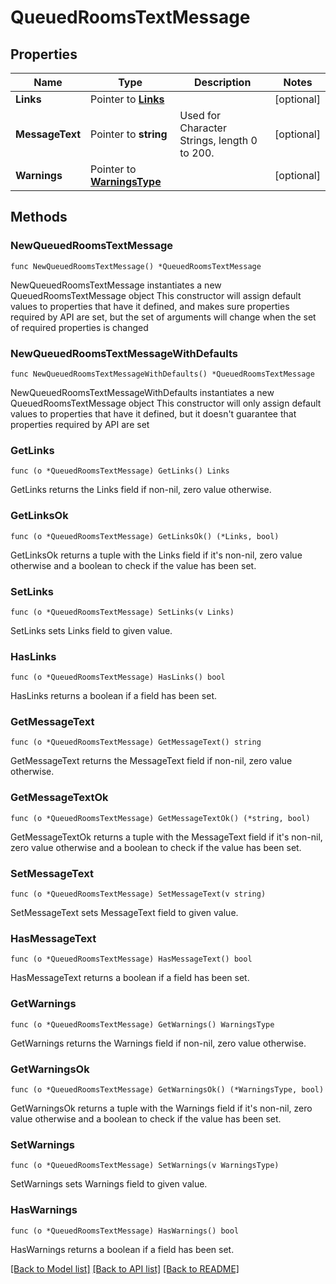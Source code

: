 # QueuedRoomsTextMessage

## Properties

Name | Type | Description | Notes
------------ | ------------- | ------------- | -------------
**Links** | Pointer to [**Links**](Links.md) |  | [optional] 
**MessageText** | Pointer to **string** | Used for Character Strings, length 0 to 200. | [optional] 
**Warnings** | Pointer to [**WarningsType**](WarningsType.md) |  | [optional] 

## Methods

### NewQueuedRoomsTextMessage

`func NewQueuedRoomsTextMessage() *QueuedRoomsTextMessage`

NewQueuedRoomsTextMessage instantiates a new QueuedRoomsTextMessage object
This constructor will assign default values to properties that have it defined,
and makes sure properties required by API are set, but the set of arguments
will change when the set of required properties is changed

### NewQueuedRoomsTextMessageWithDefaults

`func NewQueuedRoomsTextMessageWithDefaults() *QueuedRoomsTextMessage`

NewQueuedRoomsTextMessageWithDefaults instantiates a new QueuedRoomsTextMessage object
This constructor will only assign default values to properties that have it defined,
but it doesn't guarantee that properties required by API are set

### GetLinks

`func (o *QueuedRoomsTextMessage) GetLinks() Links`

GetLinks returns the Links field if non-nil, zero value otherwise.

### GetLinksOk

`func (o *QueuedRoomsTextMessage) GetLinksOk() (*Links, bool)`

GetLinksOk returns a tuple with the Links field if it's non-nil, zero value otherwise
and a boolean to check if the value has been set.

### SetLinks

`func (o *QueuedRoomsTextMessage) SetLinks(v Links)`

SetLinks sets Links field to given value.

### HasLinks

`func (o *QueuedRoomsTextMessage) HasLinks() bool`

HasLinks returns a boolean if a field has been set.

### GetMessageText

`func (o *QueuedRoomsTextMessage) GetMessageText() string`

GetMessageText returns the MessageText field if non-nil, zero value otherwise.

### GetMessageTextOk

`func (o *QueuedRoomsTextMessage) GetMessageTextOk() (*string, bool)`

GetMessageTextOk returns a tuple with the MessageText field if it's non-nil, zero value otherwise
and a boolean to check if the value has been set.

### SetMessageText

`func (o *QueuedRoomsTextMessage) SetMessageText(v string)`

SetMessageText sets MessageText field to given value.

### HasMessageText

`func (o *QueuedRoomsTextMessage) HasMessageText() bool`

HasMessageText returns a boolean if a field has been set.

### GetWarnings

`func (o *QueuedRoomsTextMessage) GetWarnings() WarningsType`

GetWarnings returns the Warnings field if non-nil, zero value otherwise.

### GetWarningsOk

`func (o *QueuedRoomsTextMessage) GetWarningsOk() (*WarningsType, bool)`

GetWarningsOk returns a tuple with the Warnings field if it's non-nil, zero value otherwise
and a boolean to check if the value has been set.

### SetWarnings

`func (o *QueuedRoomsTextMessage) SetWarnings(v WarningsType)`

SetWarnings sets Warnings field to given value.

### HasWarnings

`func (o *QueuedRoomsTextMessage) HasWarnings() bool`

HasWarnings returns a boolean if a field has been set.


[[Back to Model list]](../README.md#documentation-for-models) [[Back to API list]](../README.md#documentation-for-api-endpoints) [[Back to README]](../README.md)


